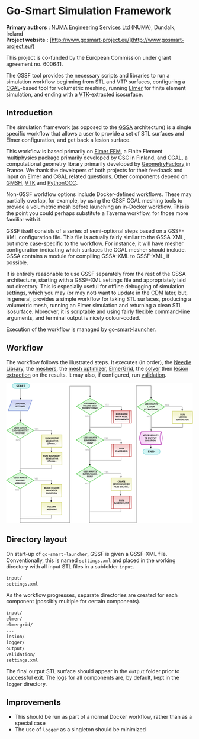 # Go-Smart Simulation Framework


**Primary authors** : [NUMA Engineering Services Ltd](http://www.numa.ie) (NUMA), Dundalk, Ireland<br/>
**Project website** : [http://www.gosmart-project.eu/](http://www.gosmart-project.eu/)

This project is co-funded by the European Commission under grant agreement no. 600641.

The GSSF tool provides the necessary scripts and libraries to run a simulation workflow beginning from STL and VTP surfaces, configuring a [CGAL](https://cgal.org)-based tool for volumetric meshing, running [Elmer](https://elmerfem.org) for finite element simulation, and ending with a [VTK](https://vtk.org)-extracted isosurface.

## Introduction

The simulation framework (as opposed to the [GSSA](https://go-smart.github.io/gssa/) architecture) is a single specific
workflow that allows a user to provide a set of STL surfaces and Elmer
configuration, and get back a lesion surface.

This workflow is based primarily on [Elmer FEM](https://www.csc.fi/web/elmer),
a Finite Element multiphysics package primarily developed by
[CSC](https://www.csc.fi/) in Finland, and [CGAL](http://www.cgal.org/), a
computational geometry library primarily developed by
[GeometryFactory](http://geometryfactory.com/) in France.
We thank the developers of both projects
for their feedback and input on Elmer and CGAL related questions. Other
components depend on [GMSH](gmsh.info), [VTK](http://www.vtk.org/) and
[PythonOCC](http://www.pythonocc.org/).

Non-GSSF workflow options include
Docker-defined workflows. These may partially overlap, for example, by using the
GSSF CGAL meshing tools to provide a volumetric mesh before launching an in-Docker
workflow. This is the point you could perhaps substitute a Taverna workflow, for
those more familiar with it.

GSSF itself consists of a series of semi-optional steps based on a GSSF-XML
configuration file. This file is actually fairly similar to the GSSA-XML, but
more case-specific to the workflow. For instance, it will have mesher
configuration indicating which surfaces the CGAL mesher should include. GSSA
contains a module for compiling GSSA-XML to GSSF-XML, if possible.

It is entirely reasonable to use GSSF separately from the rest of the GSSA
architecture, starting with a GSSF-XML settings file and appropriately laid out
directory. This is especially useful for offline debugging of simulation
settings, which you may (or may not) want to update in the
[CDM](https://go-smart.github.io/gssa/cdm/overview/) later,
but, in general, provides a simple workflow for taking STL surfaces, producing a
volumetric mesh, running an Elmer simulation and returning a clean STL
isosurface. Moreover, it is scriptable and using fairly flexible command-line
arguments, and terminal output is nicely colour-coded.

Execution of the workflow is managed by [go-smart-launcher](go-smart-launcher.md).

## Workflow

The workflow follows the illustrated steps. It executes (in order), the [Needle
Library](components/needle-library.md), the [meshers](components/mesher.md), the [mesh
optimizer](components/optimizer.md), [ElmerGrid](components/elmergrid.md), the [solver](components/elmer.md) then
[lesion extraction](components/lesion.md) on the results. It may also, if configured, run
[validation](components/validation.md).

![GSSF Workflow](images/workflow.svg)

## Directory layout

On start-up of `go-smart-launcher`, GSSF is given a GSSF-XML file.
Conventionally, this is named `settings.xml` and placed in the working directory
with all input STL files in a subfolder `input`.

    input/
    settings.xml

As the workflow progresses, separate directories are created for each component
(possibly multiple for certain components).

    input/
    elmer/
    elmergrid/
    ...
    lesion/
    logger/
    output/
    validation/
    settings.xml

The final output STL surface should appear in the `output` folder prior to
successful exit. The [logs](logging.md) for all components are, by default, kept in the
`logger` directory.

## Improvements

* This should be run as part of a normal Docker workflow, rather than as a
  special case
* The use of ``logger`` as a singleton should be minimized
